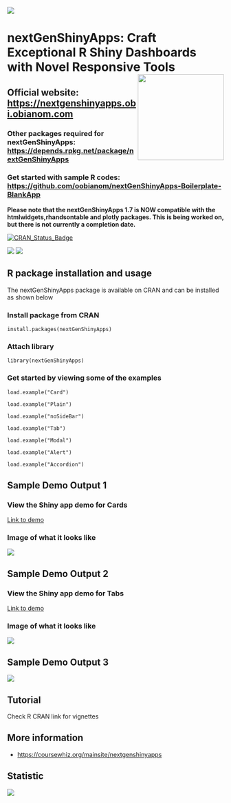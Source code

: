 ![](https://nextgenshinyapps.obi.obianom.com/adslogo2.png)

# nextGenShinyApps: Craft Exceptional R Shiny Dashboards with Novel Responsive Tools <img src="https://coursewhiz.org/shinyappsampleso/hex-nextGenShinyApps.png" width="200" align="right" >
## Official website: https://nextgenshinyapps.obi.obianom.com
### Other packages required for nextGenShinyApps: https://depends.rpkg.net/package/nextGenShinyApps

### Get started with sample R codes: <br>https://github.com/oobianom/nextGenShinyApps-Boilerplate-BlankApp

__Please note that the nextGenShinyApps 1.7 is NOW compatible with the htmlwidgets,rhandsontable and plotly packages. This is being worked on, but there is not currently a completion date.__

[![CRAN\_Status\_Badge](https://www.r-pkg.org/badges/version/nextGenShinyApps)](https://cran.r-project.org/package=nextGenShinyApps)

![](https://nextgenshinyapps.obi.obianom.com/nextgenshinyapp-3.png)
![](https://nextgenshinyapps.obi.obianom.com/designs/card-design.png)



## R package installation and usage
The nextGenShinyApps package is available on CRAN and can be installed as shown below

### Install package from CRAN

`install.packages(nextGenShinyApps)`

### Attach library 

`library(nextGenShinyApps)`



### Get started by viewing some of the examples

`load.example("Card")`

`load.example("Plain")`

`load.example("noSideBar")`

`load.example("Tab")`

`load.example("Modal")`

`load.example("Alert")`

`load.example("Accordion")`


## Sample Demo Output 1

### View the Shiny app demo for Cards

[Link to demo](https://r2apps.shinyapps.io/nextgenshinyapps-card/)

### Image of what it looks like

![](https://nextgenshinyapps.obi.obianom.com/nextgenshinyapps.png)

## Sample Demo Output 2

### View the Shiny app demo for Tabs

[Link to demo](https://r2apps.shinyapps.io/nextgenshinyapps-tab/)

### Image of what it looks like

![](https://nextgenshinyapps.obi.obianom.com/nextgenshinyapps3.png)

## Sample Demo Output 3

![](https://nextgenshinyapps.obi.obianom.com/nextgenshinyapps1.png)


## Tutorial

Check R CRAN link for vignettes
 
## More information
 
 - https://coursewhiz.org/mainsite/nextgenshinyapps

## Statistic

[![](https://cranlogs.r-pkg.org/badges/nextGenShinyApps)](https://cran.r-project.org/package=nextGenShinyApps)



